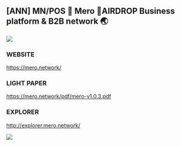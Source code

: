## [ANN] MN/POS 🚀 Mero 🚀AIRDROP Business platform & B2B network 🌏


![](https://i.imgur.com/P0lj8PM.jpg)

### WEBSITE

https://mero.network/

### LIGHT PAPER

https://mero.network/pdf/mero-v1.0.3.pdf

### EXPLORER

http://explorer.mero.network/

![](https://i.imgur.com/CND9rW9.jpg)